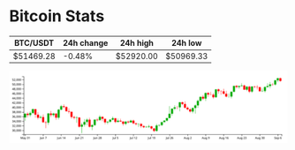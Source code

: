 # Bitcoin Stats

BTC/USDT|24h change|24h high|24h low|
|---|---|---|---|
|$51469.28|-0.48%|$52920.00|$50969.33|

<img src="./chart.svg">
